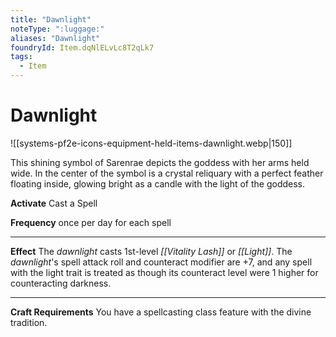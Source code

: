 ```yaml
---
title: "Dawnlight"
noteType: ":luggage:"
aliases: "Dawnlight"
foundryId: Item.dqNlELvLc8T2qLk7
tags:
  - Item
---
```


# Dawnlight
![[systems-pf2e-icons-equipment-held-items-dawnlight.webp|150]]

This shining symbol of Sarenrae depicts the goddess with her arms held wide. In the center of the symbol is a crystal reliquary with a perfect feather floating inside, glowing bright as a candle with the light of the goddess.

**Activate** Cast a Spell

**Frequency** once per day for each spell

* * *

**Effect** The _dawnlight_ casts 1st-level _[[Vitality Lash]]_ or _[[Light]]_. The _dawnlight_'s spell attack roll and counteract modifier are +7, and any spell with the light trait is treated as though its counteract level were 1 higher for counteracting darkness.

* * *

**Craft Requirements** You have a spellcasting class feature with the divine tradition.
